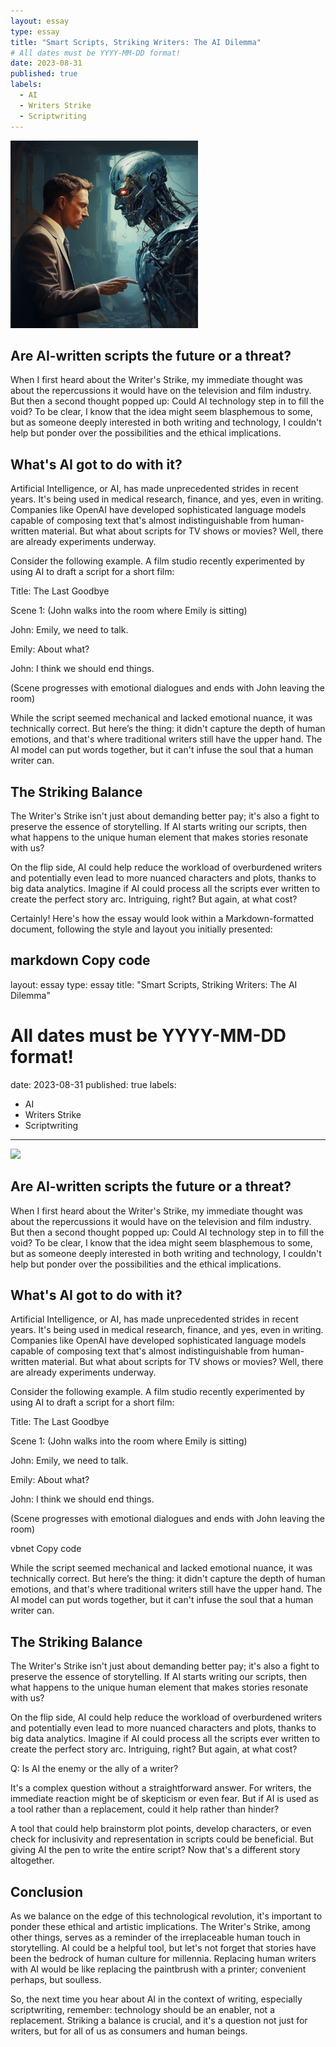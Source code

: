 ```yaml
---
layout: essay
type: essay
title: "Smart Scripts, Striking Writers: The AI Dilemma"
# All dates must be YYYY-MM-DD format!
date: 2023-08-31
published: true
labels:
  - AI
  - Writers Strike
  - Scriptwriting
---
```


<img width="300px" class="rounded float-start pe-4" src="../img/ai-vs-human/ai-vs-human.png">

## Are AI-written scripts the future or a threat?

When I first heard about the Writer's Strike, my immediate thought was about the repercussions it would have on the television and film industry. But then a second thought popped up: Could AI technology step in to fill the void? To be clear, I know that the idea might seem blasphemous to some, but as someone deeply interested in both writing and technology, I couldn't help but ponder over the possibilities and the ethical implications.

## What's AI got to do with it?

Artificial Intelligence, or AI, has made unprecedented strides in recent years. It's being used in medical research, finance, and yes, even in writing. Companies like OpenAI have developed sophisticated language models capable of composing text that's almost indistinguishable from human-written material. But what about scripts for TV shows or movies? Well, there are already experiments underway.

Consider the following example. A film studio recently experimented by using AI to draft a script for a short film:

Title: The Last Goodbye

Scene 1:
(John walks into the room where Emily is sitting)

John: Emily, we need to talk.

Emily: About what?

John: I think we should end things.

(Scene progresses with emotional dialogues and ends with John leaving the room)


While the script seemed mechanical and lacked emotional nuance, it was technically correct. But here’s the thing: it didn't capture the depth of human emotions, and that's where traditional writers still have the upper hand. The AI model can put words together, but it can't infuse the soul that a human writer can.

## The Striking Balance

The Writer's Strike isn't just about demanding better pay; it's also a fight to preserve the essence of storytelling. If AI starts writing our scripts, then what happens to the unique human element that makes stories resonate with us? 

On the flip side, AI could help reduce the workload of overburdened writers and potentially even lead to more nuanced characters and plots, thanks to big data analytics. Imagine if AI could process all the scripts ever written to create the perfect story arc. Intriguing, right? But again, at what cost?


Certainly! Here's how the essay would look within a Markdown-formatted document, following the style and layout you initially presented:

markdown
Copy code
---
layout: essay
type: essay
title: "Smart Scripts, Striking Writers: The AI Dilemma"
# All dates must be YYYY-MM-DD format!
date: 2023-08-31
published: true
labels:
  - AI
  - Writers Strike
  - Scriptwriting
---

<img width="300px" class="rounded float-start pe-4" src="../img/ai-writers-strike/ai_vs_human.png">

## Are AI-written scripts the future or a threat?

When I first heard about the Writer's Strike, my immediate thought was about the repercussions it would have on the television and film industry. But then a second thought popped up: Could AI technology step in to fill the void? To be clear, I know that the idea might seem blasphemous to some, but as someone deeply interested in both writing and technology, I couldn't help but ponder over the possibilities and the ethical implications.

## What's AI got to do with it?

Artificial Intelligence, or AI, has made unprecedented strides in recent years. It's being used in medical research, finance, and yes, even in writing. Companies like OpenAI have developed sophisticated language models capable of composing text that's almost indistinguishable from human-written material. But what about scripts for TV shows or movies? Well, there are already experiments underway.

Consider the following example. A film studio recently experimented by using AI to draft a script for a short film:

Title: The Last Goodbye

Scene 1:
(John walks into the room where Emily is sitting)

John: Emily, we need to talk.

Emily: About what?

John: I think we should end things.

(Scene progresses with emotional dialogues and ends with John leaving the room)

vbnet
Copy code

While the script seemed mechanical and lacked emotional nuance, it was technically correct. But here’s the thing: it didn't capture the depth of human emotions, and that's where traditional writers still have the upper hand. The AI model can put words together, but it can't infuse the soul that a human writer can.

## The Striking Balance

The Writer's Strike isn't just about demanding better pay; it's also a fight to preserve the essence of storytelling. If AI starts writing our scripts, then what happens to the unique human element that makes stories resonate with us? 

On the flip side, AI could help reduce the workload of overburdened writers and potentially even lead to more nuanced characters and plots, thanks to big data analytics. Imagine if AI could process all the scripts ever written to create the perfect story arc. Intriguing, right? But again, at what cost?

Q: Is AI the enemy or the ally of a writer?

It's a complex question without a straightforward answer. For writers, the immediate reaction might be of skepticism or even fear. But if AI is used as a tool rather than a replacement, could it help rather than hinder?


A tool that could help brainstorm plot points, develop characters, or even check for inclusivity and representation in scripts could be beneficial. But giving AI the pen to write the entire script? Now that's a different story altogether.

## Conclusion

As we balance on the edge of this technological revolution, it's important to ponder these ethical and artistic implications. The Writer's Strike, among other things, serves as a reminder of the irreplaceable human touch in storytelling. AI could be a helpful tool, but let's not forget that stories have been the bedrock of human culture for millennia. Replacing human writers with AI would be like replacing the paintbrush with a printer; convenient perhaps, but soulless.

So, the next time you hear about AI in the context of writing, especially scriptwriting, remember: technology should be an enabler, not a replacement. Striking a balance is crucial, and it's a question not just for writers, but for all of us as consumers and human beings.
